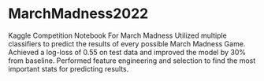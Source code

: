 # MarchMadness2022
Kaggle Competition Notebook For March Madness 
Utilized multiple classifiers to predict the results of every possible March Madness Game.
Achieved a log-loss of 0.55 on test data and improved the model by 30% from baseline.
Performed feature engineering and selection to find the most important stats for predicting results. 

